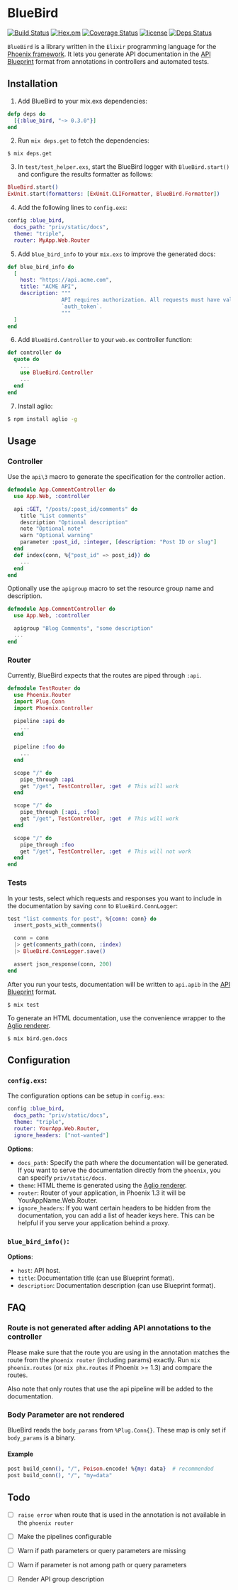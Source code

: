 # BlueBird

[![Build Status](https://travis-ci.org/rhazdon/blue_bird.svg?branch=master)](https://travis-ci.org/rhazdon/blue_bird)
[![Hex.pm](https://img.shields.io/hexpm/v/blue_bird.svg)](https://hex.pm/packages/blue_bird)
[![Coverage Status](https://coveralls.io/repos/github/rhazdon/blue_bird/badge.svg?branch=master)](https://coveralls.io/github/rhazdon/blue_bird?branch=master)
[![license](https://img.shields.io/github/license/mashape/apistatus.svg)](https://github.com/rhazdon/blue_bird/blob/master/LICENSE)
[![Deps Status](https://beta.hexfaktor.org/badge/all/github/rhazdon/blue_bird.svg)](https://beta.hexfaktor.org/github/rhazdon/blue_bird)

`BlueBird` is a library written in the `Elixir` programming language for the [Phoenix framework](http://www.phoenixframework.org/).
It lets you generate API documentation in the [API Blueprint](https://apiblueprint.org/) format from annotations in controllers and automated tests.

## Installation

1. Add BlueBird to your mix.exs dependencies:

``` elixir
defp deps do
  [{:blue_bird, "~> 0.3.0"}]
end
```

2. Run `mix deps.get` to fetch the dependencies:

```
$ mix deps.get
```

3. In `test/test_helper.exs`, start the BlueBird logger with `BlueBird.start()`
and configure the results formatter as follows:

``` elixir
BlueBird.start()
ExUnit.start(formatters: [ExUnit.CLIFormatter, BlueBird.Formatter])
```

4. Add the following lines to `config.exs`:

``` elixir
config :blue_bird,
  docs_path: "priv/static/docs",
  theme: "triple",
  router: MyApp.Web.Router
```

5. Add `blue_bird_info` to your `mix.exs` to improve the generated docs:

``` elixir
def blue_bird_info do
  [
    host: "https://api.acme.com",
    title: "ACME API",
    description: """
                 API requires authorization. All requests must have valid
                 `auth_token`.
                 """
  ]
end
```

6. Add `BlueBird.Controller` to your `web.ex` controller function:

``` elixir
def controller do
  quote do
    ...
    use BlueBird.Controller
    ...
  end
end
```

7. Install aglio:

``` bash
$ npm install aglio -g
```

## Usage

### Controller

Use the `api\3` macro to generate the specification for the controller action.

``` elixir
defmodule App.CommentController do
  use App.Web, :controller

  api :GET, "/posts/:post_id/comments" do
    title "List comments"
    description "Optional description"
    note "Optional note"
    warn "Optional warning"
    parameter :post_id, :integer, [description: "Post ID or slug"]
  end
  def index(conn, %{"post_id" => post_id}) do
    ...
  end
end
```

Optionally use the `apigroup` macro to set the resource group name and
description.

``` elixir
defmodule App.CommentController do
  use App.Web, :controller

  apigroup "Blog Comments", "some description"
  ...
end
```

### Router

Currently, BlueBird expects that the routes are piped through `:api`.

``` elixir
defmodule TestRouter do
  use Phoenix.Router
  import Plug.Conn
  import Phoenix.Controller

  pipeline :api do
    ...
  end

  pipeline :foo do
    ...
  end

  scope "/" do
    pipe_through :api
    get "/get", TestController, :get  # This will work
  end

  scope "/" do
    pipe_through [:api, :foo]
    get "/get", TestController, :get  # This will work
  end

  scope "/" do
    pipe_through :foo
    get "/get", TestController, :get  # This will not work
  end
end
```

### Tests

In your tests, select which requests and responses you want to include in the
documentation by saving `conn` to `BlueBird.ConnLogger`:

``` elixir
test "list comments for post", %{conn: conn} do
  insert_posts_with_comments()

  conn = conn
  |> get(comments_path(conn, :index)
  |> BlueBird.ConnLogger.save()

  assert json_response(conn, 200)
end
```

After you run your tests, documentation will be written to `api.apib` in the
[API Blueprint](https://apiblueprint.org) format.

```
$ mix test
```

To generate an HTML documentation, use the convenience wrapper to the
[Aglio renderer](https://github.com/danielgtaylor/aglio).

```
$ mix bird.gen.docs
```

## Configuration

### `config.exs`:

The configuration options can be setup in `config.exs`:

```elixir
config :blue_bird,
  docs_path: "priv/static/docs",
  theme: "triple",
  router: YourApp.Web.Router,
  ignore_headers: ["not-wanted"]
```

**Options**:

* `docs_path`: Specify the path where the documentation will be generated. If
  you want to serve the documentation directly from the `phoenix`, you can
  specify `priv/static/docs`.
* `theme`: HTML theme is generated using the
  [Aglio renderer](https://github.com/danielgtaylor/aglio).
* `router`: Router of your application, in Phoenix 1.3 it will be
  YourAppName.Web.Router.
* `ignore_headers`: If you want certain headers to be hidden from the
  documentation, you can add a list of header keys here. This can be helpful
  if you serve your application behind a proxy.

### `blue_bird_info()`:

**Options**:

* `host`: API host.
* `title`: Documentation title (can use Blueprint format).
* `description`: Documentation description (can use Blueprint format).

## FAQ

### Route is not generated after adding API annotations to the controller

Please make sure that the route you are using in the annotation matches the
route from the `phoenix router` (including params) exactly. Run
`mix phoenix.routes` (or `mix phx.routes` if Phoenix >= 1.3) and compare the
routes.

Also note that only routes that use the api pipeline will be added to the
documentation.

### Body Parameter are not rendered

BlueBird reads the `body_params` from `%Plug.Conn{}`. These map is only set if
`body_params` is a binary.

#### Example

``` elixir
post build_conn(), "/", Poison.encode! %{my: data}  # recommended
post build_conn(), "/", "my=data"
```

## Todo

- [ ] `raise error` when route that is used in the annotation is not available
      in the `phoenix router`
- [ ] Make the pipelines configurable
- [ ] Warn if path parameters or query parameters are missing
- [ ] Warn if parameter is not among path or query parameters
- [ ] Render API group description

